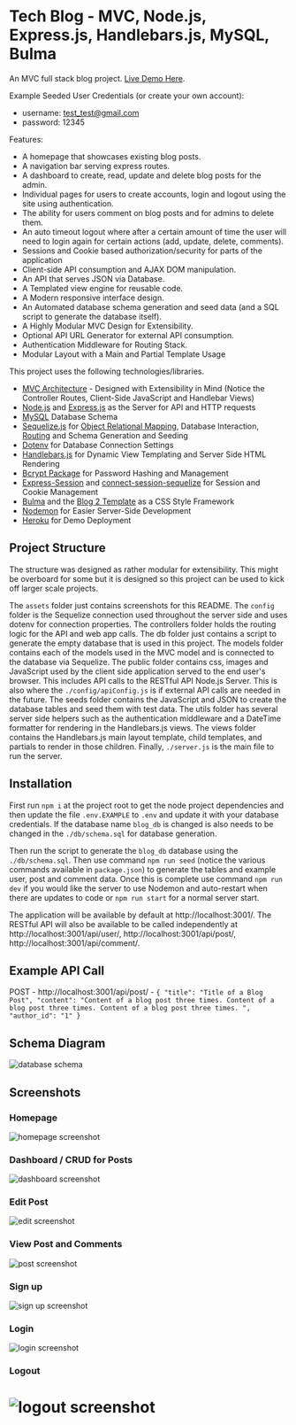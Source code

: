 # Tech Blog - MVC, Node.js, Express.js, Handlebars.js, MySQL, Bulma

An MVC full stack blog project. [Live Demo Here](https://mighty-earth-36141.herokuapp.com/).

Example Seeded User Credentials (or create your own account):

-   username: test_test@gmail.com
-   password: 12345

Features:

-   A homepage that showcases existing blog posts.
-   A navigation bar serving express routes.
-   A dashboard to create, read, update and delete blog posts for the admin.
-   Individual pages for users to create accounts, login and logout using the site using authentication.
-   The ability for users comment on blog posts and for admins to delete them.
-   An auto timeout logout where after a certain amount of time the user will need to login again for certain actions (add, update, delete, comments).
-   Sessions and Cookie based authorization/security for parts of the application
-   Client-side API consumption and AJAX DOM manipulation.
-   An API that serves JSON via Database.
-   A Templated view engine for reusable code.
-   A Modern responsive interface design.
-   An Automated database schema generation and seed data (and a SQL script to generate the database itself).
-   A Highly Modular MVC Design for Extensibility.
-   Optional API URL Generator for external API consumption.
-   Authentication Middleware for Routing Stack.
-   Modular Layout with a Main and Partial Template Usage

This project uses the following technologies/libraries.

-   [MVC Architecture](https://en.wikipedia.org/wiki/Model%E2%80%93view%E2%80%93controller) - Designed with Extensibility in Mind (Notice the Controller Routes, Client-Side JavaScript and Handlebar Views)
-   [Node.js](https://nodejs.org/en/) and [Express.js](https://expressjs.com/) as the Server for API and HTTP requests
-   [MySQL](https://www.mysql.com/) Database Schema
-   [Sequelize.js](https://sequelize.org/) for [Object Relational Mapping](https://en.wikipedia.org/wiki/Object%E2%80%93relational_mapping), Database Interaction, [Routing](https://expressjs.com/en/guide/routing.html) and Schema Generation and Seeding
-   [Dotenv](https://www.npmjs.com/package/dotenv) for Database Connection Settings
-   [Handlebars.js](https://handlebarsjs.com/) for Dynamic View Templating and Server Side HTML Rendering
-   [Bcrypt Package](https://www.npmjs.com/package/bcrypt) for Password Hashing and Management
-   [Express-Session](https://www.npmjs.com/package/express-session) and [connect-session-sequelize](https://www.npmjs.com/package/connect-session-sequelize) for Session and Cookie Management
-   [Bulma](https://bulma.io/) and the [Blog 2 Template](https://github.com/BulmaTemplates/bulma-templates/blob/master/templates/blog-tailsaw.html) as a CSS Style Framework
-   [Nodemon](https://www.npmjs.com/package/nodemon) for Easier Server-Side Development
-   [Heroku](https://www.heroku.com) for Demo Deployment

## Project Structure

The structure was designed as rather modular for extensibility. This might be overboard for some but it is designed so this project can be used to kick off larger scale projects.

The `assets` folder just contains screenshots for this README. The `config` folder is the Sequelize connection used throughout the server side and uses dotenv for connection properties. The controllers folder holds the routing logic for the API and web app calls. The db folder just contains a script to generate the empty database that is used in this project. The models folder contains each of the models used in the MVC model and is connected to the database via Sequelize. The public folder contains css, images and JavaScript used by the client side application served to the end user's browser. This includes API calls to the RESTful API Node.js Server. This is also where the `./config/apiConfig.js` is if external API calls are needed in the future. The seeds folder contains the JavaScript and JSON to create the database tables and seed them with test data. The utils folder has several server side helpers such as the authentication middleware and a DateTime formatter for rendering in the Handlebars.js views. The views folder contains the Handlebars.js main layout template, child templates, and partials to render in those children. Finally, `./server.js` is the main file to run the server.

## Installation

First run `npm i` at the project root to get the node project dependencies and then update the file `.env.EXAMPLE` to `.env` and update it with your database credentials. If the database name `blog_db` is changed is also needs to be changed in the `./db/schema.sql` for database generation.

Then run the script to generate the `blog_db` database using the `./db/schema.sql`. Then use command `npm run seed` (notice the various commands available in `package.json`) to generate the tables and example user, post and comment data. Once this is complete use command `npm run dev` if you would like the server to use Nodemon and auto-restart when there are updates to code or `npm run start` for a normal server start.

The application will be available by default at http://localhost:3001/. The RESTful API will also be available to be called independently at http://localhost:3001/api/user/, http://localhost:3001/api/post/, http://localhost:3001/api/comment/.

## Example API Call

POST - http://localhost:3001/api/post/ - `{ "title": "Title of a Blog Post", "content": "Content of a blog post three times. Content of a blog post three times. Content of a blog post three times. ", "author_id": "1" }`

## Schema Diagram

![database schema](./assets/database-schema.png)

## Screenshots

### Homepage

![homepage screenshot](./assets/index.png)

### Dashboard / CRUD for Posts

![dashboard screenshot](./assets/dashboard.png)

### Edit Post

![edit screenshot](./assets/edit.png)

### View Post and Comments

![post screenshot](./assets/post.png)

### Sign up

![sign up screenshot](./assets/signup.png)

### Login

![login screenshot](./assets/login.png)

### Logout

# ![logout screenshot](./assets/logout.png)
